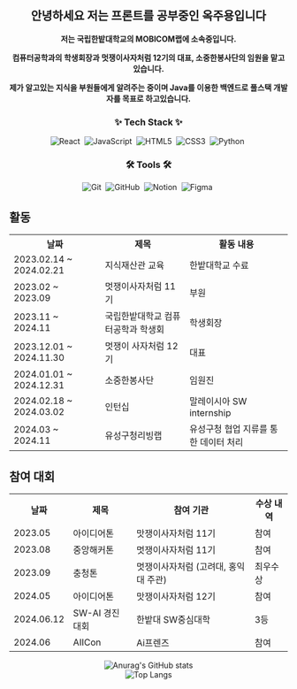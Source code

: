<div align="center">
  <h2><b>안녕하세요 저는 프론트를 공부중인 옥주용입니다</b></h2>
  <p><b>저는 국립한밭대학교의 MOBICOM랩에 소속중입니다.</b></p>
  <p><b>컴퓨터공학과의 학생회장과 멋쟁이사자처럼 12기의 대표, 소중한봉사단의 임원을 맡고있습니다.</b></p>
  <p><b>제가 알고있는 지식을 부원들에게 알려주는 중이며 Java를 이용한 백엔드로 풀스택 개발자를 목표로 하고있습니다.</b></p>
</div>

<!-- Tech Stack Section -->
<h3 align="center">✨ Tech Stack ✨</h3>
<div align="center">
  <img src="https://img.shields.io/badge/react-20232a.svg?style=for-the-badge&logo=react&logoColor=61DAFB" alt="React" />&nbsp;
  <img src="https://img.shields.io/badge/javascript-F7DF1E.svg?style=for-the-badge&logo=javascript&logoColor=20232a" alt="JavaScript" />&nbsp;
  <img src="https://img.shields.io/badge/html5-E34F26.svg?style=for-the-badge&logo=html5&logoColor=white" alt="HTML5" />&nbsp;
  <img src="https://img.shields.io/badge/css3-1572B6.svg?style=for-the-badge&logo=css3&logoColor=white" alt="CSS3" />&nbsp;
  <img src="https://img.shields.io/badge/python-3670A0?style=for-the-badge&logo=python&logoColor=ffdd54" alt="Python" />&nbsp;
</div>

<!-- Tools Section -->
<h3 align="center">🛠 Tools 🛠</h3>
<div align="center">
  <img src="https://img.shields.io/badge/git-F05033.svg?style=for-the-badge&logo=git&logoColor=white" alt="Git" />&nbsp;
  <img src="https://img.shields.io/badge/github-181717.svg?style=for-the-badge&logo=github&logoColor=white" alt="GitHub" />&nbsp;
  <img src="https://img.shields.io/badge/Notion-F3F3F3.svg?style=for-the-badge&logo=notion&logoColor=black" alt="Notion" />&nbsp;
  <img src="https://img.shields.io/badge/figma-F24E1E.svg?style=for-the-badge&logo=figma&logoColor=white" alt="Figma" />&nbsp;
</div>

<!-- Activities Section -->
<h2>활동</h2>
<table align="center">
  <tr>
    <th>날짜</th>
    <th>제목</th>
    <th>활동 내용</th>
  </tr>
  <tr>
    <td>2023.02.14 ~ 2024.02.21</td>
    <td>지식재산관 교육</td>
    <td>한밭대학교 수료</td>
  </tr>
  <tr>
    <td>2023.02 ~ 2023.09</td>
    <td>멋쟁이사자처럼 11기</td>
    <td>부원</td>
  </tr>
  <tr>
    <td>2023.11 ~ 2024.11</td>
    <td>국립한밭대학교 컴퓨터공학과 학생회</td>
    <td>학생회장</td>
  </tr>
  <tr>
    <td>2023.12.01 ~ 2024.11.30</td>
    <td>멋쟁이 사자처럼 12기</td>
    <td>대표</td>
  </tr>
  <tr>
    <td>2024.01.01 ~ 2024.12.31</td>
    <td>소중한봉사단</td>
    <td>임원진</td>
  </tr>
  <tr>
    <td>2024.02.18 ~ 2024.03.02</td>
    <td>인턴십</td>
    <td>말레이시아 SW internship</td>
  </tr>
  <tr>
    <td>2024.03 ~ 2024.11</td>
    <td>유성구청리빙랩</td>
    <td>유성구청 협업 지류를 통한 데이터 처리</td>
  </tr>
</table>

<!-- Competitions Section -->
<h2>참여 대회</h2>
<table align="center">
  <tr>
    <th>날짜</th>
    <th>제목</th>
    <th>참여 기관</th>
    <th>수상 내역</th>
  </tr>
  <tr>
    <td>2023.05</td>
    <td>아이디어톤</td>
    <td>맛쟁이사자처럼 11기</td>
    <td>참여</td>
  </tr>
  <tr>
    <td>2023.08</td>
    <td>중앙해커톤</td>
    <td>멋쟁이사자처럼 11기</td>
    <td>참여</td>
  </tr>
  <tr>
    <td>2023.09</td>
    <td>충청톤</td>
    <td>멋쟁이사자처럼 (고려대, 홍익대 주관)</td>
    <td>최우수상</td>
  </tr>
  <tr>
    <td>2024.05</td>
    <td>아이디어톤</td>
    <td>맛쟁이사자처럼 12기</td>
    <td>참여</td>
  </tr>
  <tr>
    <td>2024.06.12</td>
    <td>SW-AI 경진대회</td>
    <td>한밭대 SW중심대학</td>
    <td>3등</td>
  </tr>
  <tr>
    <td>2024.06</td>
    <td>AIICon</td>
    <td>Ai프렌즈</td>
    <td>참여</td>
  </tr>
</table>

<div align="center">
  <img src="https://github-readme-stats.vercel.app/api?username=OckJuYong&show_icons=true&theme=radical" alt="Anurag's GitHub stats" />
  <br>
  <img src="https://github-readme-stats.vercel.app/api/top-langs/?username=OckJuYong&layout=compact" alt="Top Langs" />
</div>
